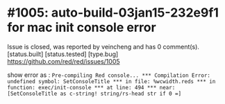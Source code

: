 
#1005: auto-build-03jan15-232e9f1  for mac init console error
================================================================================
Issue is closed, was reported by veincheng and has 0 comment(s).
[status.built] [status.tested] [type.bug]
<https://github.com/red/red/issues/1005>

show error as :
`Pre-compiling Red console...
*** Compilation Error: undefined symbol: SetConsoleTitle
*** in file: %wcwidth.reds
*** in function: exec/init-console
*** at line: 494
*** near: [SetConsoleTitle as c-string! string/rs-head str if 0 =]
`




